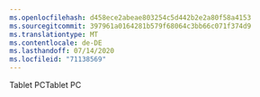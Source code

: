 ```yaml
---
ms.openlocfilehash: d458ece2abeae803254c5d442b2e2a80f58a4153
ms.sourcegitcommit: 397961a0164281b579f68064c3bb66c071f374d9
ms.translationtype: MT
ms.contentlocale: de-DE
ms.lasthandoff: 07/14/2020
ms.locfileid: "71138569"
---
```

<span data-ttu-id="a276b-101">Tablet PC</span><span class="sxs-lookup"><span data-stu-id="a276b-101">Tablet PC</span></span>